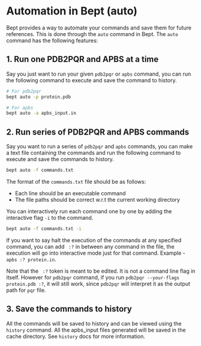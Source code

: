 # Automation in Bept (auto)

Bept provides a way to automate your commands and save them for future references. This is done through the `auto` command in Bept. The `auto` command has the following features:

## 1. Run one PDB2PQR and APBS at a time

Say you just want to run your given `pdb2pqr` or `apbs` command, you can run the following command to execute and save the command to history.

```bash
# For pdb2pqr
bept auto -p protein.pdb

# For apbs
bept auto -a apbs_input.in
```

## 2. Run series of PDB2PQR and APBS commands

Say you want to run a series of `pdb2pqr` and `apbs` commands, you can make a text file containing the commands and run the following command to execute and save the commands to history.

```bash
bept auto -f commands.txt
```

The format of the `commands.txt` file should be as follows:

- Each line should be an executable command
- The file paths should be correct w.r.t the current working directory

You can interactively run each command one by one by adding the interactive flag `-i` to the command.

```bash
bept auto -f commands.txt -i
```

If you want to say halt the execution of the commands at any specified command, you can add ` :?` in between any command in the file, the execution will go into interactive mode just for that command.
Example - `apbs :? protein.in`.

Note that the ` :?` token is meant to be edited. It is not a command line flag in itself. However for `pdb2pqr` command, if you run `pdb2pqr --your-flags protein.pdb :?`, it will still work, since `pdb2pqr` will interpret it as the output path for `pqr` file.

## 3. Save the commands to history

All the commands will be saved to history and can be viewed using the `history` command. All the apbs_input files generated will be saved in the cache directory.
See `history` docs for more information.
